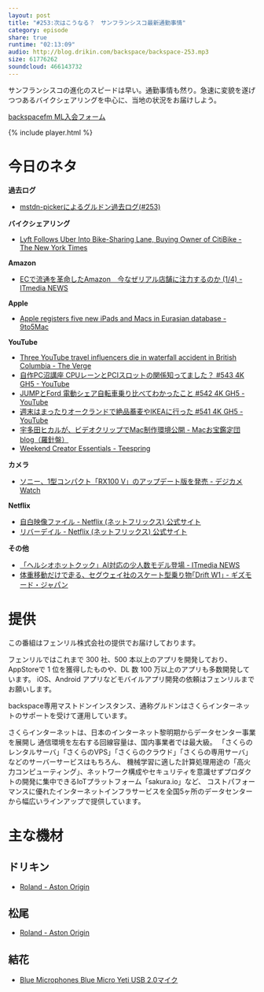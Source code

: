 ```yaml
---
layout: post
title: "#253:次はこうなる？　サンフランシスコ最新通勤事情"
category: episode
share: true
runtime: "02:13:09"
audio: http://blog.drikin.com/backspace/backspace-253.mp3
size: 61776262
soundcloud: 466143732
---
```


サンフランシスコの進化のスピードは早い。通勤事情も然り。急速に変貌を遂げつつあるバイクシェアリングを中心に、当地の状況をお届けしよう。

[backspacefm ML入会フォーム](http://backspace.us11.list-manage.com/subscribe?u=09c933bd3997c1d16dbed156a&id=84b6529b91)

{% include player.html %}

# 今日のネタ
**過去ログ**
* [mstdn-pickerによるグルドン過去ログ(#253)](https://rbtnn.github.io/mstdn-picker/?instance=mstdn.guru&since_id=100331495479119851&max_id=100332062305972023)

**バイクシェアリング**
* [Lyft Follows Uber Into Bike-Sharing Lane, Buying Owner of CitiBike - The New York Times](https://www.nytimes.com/2018/07/02/business/dealbook/lyft-citibike-motivate-bike-share.html)

**Amazon**
* [ECで流通を革命したAmazon　今なぜリアル店舗に注力するのか (1/4) - ITmedia NEWS](http://www.itmedia.co.jp/news/articles/1807/05/news045.html)

**Apple**
* [Apple registers five new iPads and Macs in Eurasian database - 9to5Mac](https://9to5mac.com/2018/07/05/apple-new-ipads-mac-registered/)

**YouTube**
* [Three YouTube travel influencers die in waterfall accident in British Columbia - The Verge](https://www.theverge.com/2018/7/6/17540102/high-on-life-youtube-waterfall-death-ryker-gamble-alexey-lyakh-megan-scraper)
* [自作PC沼講座 CPUレーンとPCIスロットの関係知ってました？ #543 4K GH5 - YouTube](https://www.youtube.com/watch?v=1doH1QPwycw)
* [JUMPとFord 電動シェア自転車乗り比べてわかったこと #542 4K GH5 - YouTube](https://www.youtube.com/watch?v=pLtD8rq-up8)
* [週末はまったりオークランドで絶品蕎麦やIKEAに行った #541 4K GH5 - YouTube](https://www.youtube.com/watch?v=eu1CmBP6X58)
* [宇多田ヒカルが、ビデオクリップでMac制作環境公開 - Macお宝鑑定団 blog（羅針盤）](http://www.macotakara.jp/blog/itunes/entry-172.html)
* [Weekend Creator Essentials - Teespring](https://teespring.com/stores/yuka)

**カメラ**
* [ソニー、1型コンパクト「RX100 V」のアップデート版を発売 - デジカメ Watch](https://dc.watch.impress.co.jp/docs/news/1130883.html)

**Netflix**
* [自白映像ファイル - Netflix (ネットフリックス) 公式サイト](https://www.netflix.com/jp/title/80161702)
* [リバーデイル - Netflix (ネットフリックス) 公式サイト](https://www.netflix.com/jp/title/80133311)

**その他**
* [「ヘルシオホットクック」AI対応の少人数モデル登場 - ITmedia NEWS](http://www.itmedia.co.jp/news/articles/1807/05/news087.html)
* [体重移動だけで走る、セグウェイ社のスケート型乗り物｢Drift W1｣ - ギズモード・ジャパン](https://www.gizmodo.jp/2018/07/drift-w1-e-skates.html)

# 提供

この番組はフェンリル株式会社の提供でお届けしております。

フェンリルではこれまで 300 社、500 本以上のアプリを開発しており、AppStoreで 1 位を獲得したものや、DL 数 100 万以上のアプリも多数開発しています。
iOS、Android アプリなどモバイルアプリ開発の依頼はフェンリルまでお願いします。

backspace専用マストドンインスタンス、通称グルドンはさくらインターネットのサポートを受けて運用しています。

さくらインターネットは、日本のインターネット黎明期からデータセンター事業を展開し
通信環境を左右する回線容量は、国内事業者では最大級。
「さくらのレンタルサーバ」「さくらのVPS」「さくらのクラウド」「さくらの専用サーバ」などのサーバーサービスはもちろん、
機械学習に適した計算処理用途の「高火力コンピューティング」、ネットワーク構成やセキュリティを意識せずプロダクトの開発に集中できるIoTプラットフォーム「sakura.io」など、
コストパフォーマンスに優れたインターネットインフラサービスを全国5ヶ所のデータセンターから幅広いラインアップで提供しています。

# 主な機材

## ドリキン
* [Roland - Aston Origin](http://amzn.asia/1OwAZ0w)

## 松尾
* [Roland - Aston Origin](http://amzn.asia/1OwAZ0w)

## 結花
* [Blue Microphones Blue Micro Yeti USB 2.0マイク](http://www.bluedesigns.jp/products/yeti/)


